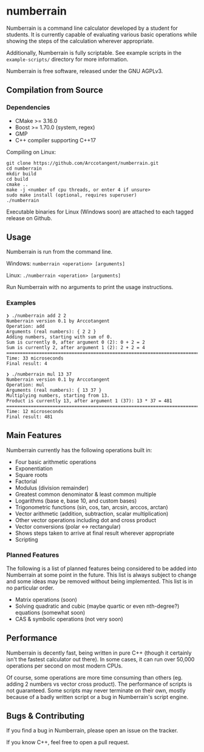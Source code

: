 # numberrain

Numberrain is a command line calculator developed by a student for students.
It is currently capable of evaluating various basic operations while showing the steps of the calculation wherever appropriate.

Additionally, Numberrain is fully scriptable.
See example scripts in the `example-scripts/` directory for more information.

Numberrain is free software, released under the GNU AGPLv3.

## Compilation from Source

### Dependencies

- CMake >= 3.16.0
- Boost >= 1.70.0 (system, regex)
- GMP
- C++ compiler supporting C++17

Compiling on Linux:

```
git clone https://github.com/Arccotangent/numberrain.git
cd numberrain
mkdir build
cd build
cmake ..
make -j <number of cpu threads, or enter 4 if unsure>
sudo make install (optional, requires superuser)
./numberrain
```

Executable binaries for Linux (Windows soon) are attached to each tagged release on Github.

## Usage

Numberrain is run from the command line.

Windows: `numberrain <operation> [arguments]`

Linux: `./numberrain <operation> [arguments]`

Run Numberrain with no arguments to print the usage instructions.

### Examples

```
❯ ./numberrain add 2 2
Numberrain version 0.1 by Arccotangent
Operation: add
Arguments (real numbers): { 2 2 }
Adding numbers, starting with sum of 0.
Sum is currently 0, after argument 0 (2): 0 + 2 = 2
Sum is currently 2, after argument 1 (2): 2 + 2 = 4
===================================================================================
Time: 33 microseconds
Final result: 4
```

```
❯ ./numberrain mul 13 37
Numberrain version 0.1 by Arccotangent
Operation: mul
Arguments (real numbers): { 13 37 }
Multiplying numbers, starting from 13.
Product is currently 13, after argument 1 (37): 13 * 37 = 481
===================================================================================
Time: 12 microseconds
Final result: 481
```

## Main Features

Numberrain currently has the following operations built in:

- Four basic arithmetic operations
- Exponentiation
- Square roots
- Factorial
- Modulus (division remainder)
- Greatest common denominator & least common multiple
- Logarithms (base e, base 10, and custom bases)
- Trigonometric functions (sin, cos, tan, arcsin, arccos, arctan)
- Vector arithmetic (addition, subtraction, scalar multiplication)
- Other vector operations including dot and cross product
- Vector conversions (polar <-> rectangular)
- Shows steps taken to arrive at final result wherever appropriate
- Scripting

### Planned Features

The following is a list of planned features being considered to be added into Numberrain at some point in the future.
This list is always subject to change and some ideas may be removed without being implemented. This list is in no
particular order.

- Matrix operations (soon)
- Solving quadratic and cubic (maybe quartic or even nth-degree?) equations (somewhat soon)
- CAS & symbolic operations (not very soon)

## Performance

Numberrain is decently fast, being written in pure C++ (though it certainly isn't the fastest calculator out there). In
some cases, it can run over 50,000 operations per second on most modern CPUs.

Of course, some operations are more time consuming than others (eg. adding 2 numbers vs vector cross product). The
performance of scripts is not guaranteed. Some scripts may never terminate on their own, mostly because of a badly
written script or a bug in Numberrain's script engine.

## Bugs & Contributing

If you find a bug in Numberrain, please open an issue on the tracker.

If you know C++, feel free to open a pull request.
